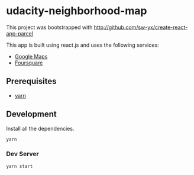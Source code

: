 # udacity-neighborhood-map

This project was bootstrapped with <http://github.com/sw-yx/create-react-app-parcel>

This app is built using react.js and uses the following services:
  - [Google Maps](https://developers.google.com/maps/documentation/javascript/)
  - [Foursquare](https://foursquare.com/)

## Prerequisites
- [yarn](https://yarnpkg.com/en/)


## Development

Install all the dependencies.

```yarn```


### Dev Server
```yarn start```
